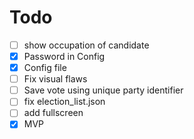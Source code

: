 # Todo
- [ ] show occupation of candidate
- [x] Password in Config
- [x] Config file
- [ ] Fix visual flaws
- [ ] Save vote using unique party identifier
- [ ] fix election_list.json
- [ ] add fullscreen
- [x] MVP